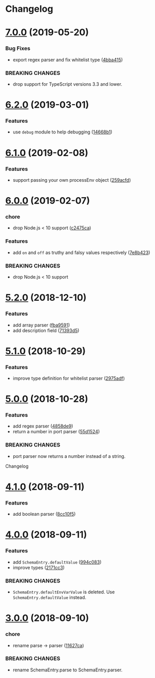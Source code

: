 # Changelog

# [7.0.0](https://github.com/strattadb/environment/compare/v6.2.0...v7.0.0) (2019-05-20)


### Bug Fixes

* export regex parser and fix whitelist type ([4bba415](https://github.com/strattadb/environment/commit/4bba415))


### BREAKING CHANGES

* drop support for TypeScript versions 3.3 and lower.

# [6.2.0](https://github.com/strattadb/environment/compare/v6.1.0...v6.2.0) (2019-03-01)


### Features

* use `debug` module to help debugging ([14668b1](https://github.com/strattadb/environment/commit/14668b1))

# [6.1.0](https://github.com/strattadb/environment/compare/v6.0.0...v6.1.0) (2019-02-08)


### Features

* support passing your own processEnv object ([259acfd](https://github.com/strattadb/environment/commit/259acfd))

# [6.0.0](https://github.com/strattadb/environment/compare/v5.2.0...v6.0.0) (2019-02-07)


### chore

* drop Node.js < 10 support ([c2475ca](https://github.com/strattadb/environment/commit/c2475ca))


### Features

* add `on` and `off` as truthy and falsy values respectively ([7e8b423](https://github.com/strattadb/environment/commit/7e8b423))


### BREAKING CHANGES

* drop Node.js < 10 support

# [5.2.0](https://github.com/strattadb/environment.git/compare/v5.1.0...v5.2.0) (2018-12-10)


### Features

* add array parser ([fba9591](https://github.com/strattadb/environment.git/commit/fba9591))
* add description field ([71393d5](https://github.com/strattadb/environment.git/commit/71393d5))

# [5.1.0](https://github.com/strattadb/environment.git/compare/v5.0.0...v5.1.0) (2018-10-29)


### Features

* improve type definition for whitelist parser ([2975adf](https://github.com/strattadb/environment.git/commit/2975adf))

# [5.0.0](https://github.com/strattadb/environment.git/compare/v4.1.0...v5.0.0) (2018-10-28)


### Features

* add regex parser ([4858de9](https://github.com/strattadb/environment.git/commit/4858de9))
* return a number in port parser ([55d1524](https://github.com/strattadb/environment.git/commit/55d1524))


### BREAKING CHANGES

* port parser now returns a number instead of a string.

Changelog

# [4.1.0](https://github.com/strattadb/environment/compare/v4.0.0...v4.1.0) (2018-09-11)


### Features

* add boolean parser ([8cc10f5](https://github.com/strattadb/environment/commit/8cc10f5))

# [4.0.0](https://github.com/strattadb/environment/compare/v3.0.0...v4.0.0) (2018-09-11)


### Features

* add `SchemaEntry.defaultValue` ([994c083](https://github.com/strattadb/environment/commit/994c083))
* improve types ([2171cc3](https://github.com/strattadb/environment/commit/2171cc3))


### BREAKING CHANGES

* `SchemaEntry.defaultEnvVarValue` is deleted.
Use `SchemaEntry.defaultValue` instead.

# [3.0.0](https://github.com/strattadb/environment/compare/v2.0.0...v3.0.0) (2018-09-10)


### chore

* rename parse -> parser ([11627ca](https://github.com/strattadb/environment/commit/11627ca))


### BREAKING CHANGES

* rename SchemaEntry.parse to SchemaEntry.parser.
